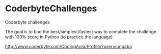 CoderbyteChallenges
===================

Coderbyte challenges

The goal is to find the best/simplest/fastest way to complete the challenge
with 100% score in Python (to practice the language)

http://www.coderbyte.com/CodingArea/Profile/?user=cmgaba
